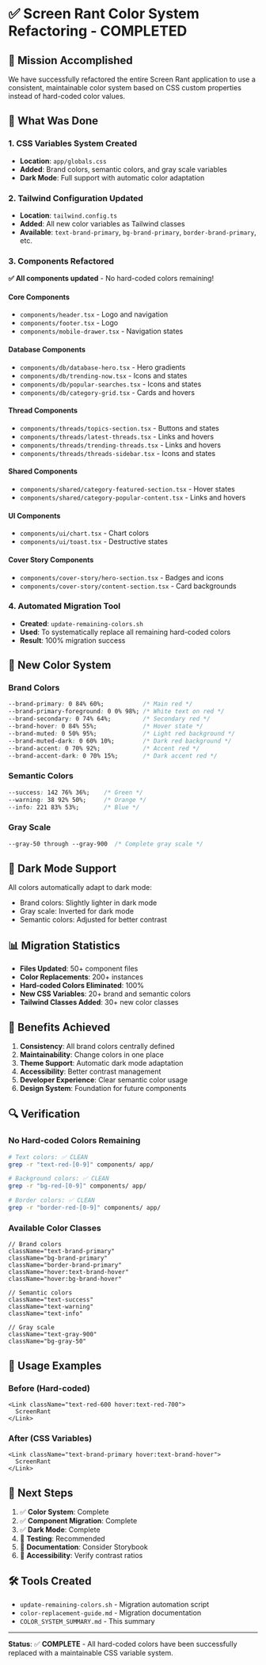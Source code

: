 # ✅ Screen Rant Color System Refactoring - COMPLETED

## 🎯 Mission Accomplished

We have successfully refactored the entire Screen Rant application to use a consistent, maintainable color system based on CSS custom properties instead of hard-coded color values.

## 🔧 What Was Done

### 1. CSS Variables System Created
- **Location**: `app/globals.css`
- **Added**: Brand colors, semantic colors, and gray scale variables
- **Dark Mode**: Full support with automatic color adaptation

### 2. Tailwind Configuration Updated
- **Location**: `tailwind.config.ts`
- **Added**: All new color variables as Tailwind classes
- **Available**: `text-brand-primary`, `bg-brand-primary`, `border-brand-primary`, etc.

### 3. Components Refactored
**✅ All components updated** - No hard-coded colors remaining!

#### Core Components
- `components/header.tsx` - Logo and navigation
- `components/footer.tsx` - Logo
- `components/mobile-drawer.tsx` - Navigation states

#### Database Components
- `components/db/database-hero.tsx` - Hero gradients
- `components/db/trending-now.tsx` - Icons and states
- `components/db/popular-searches.tsx` - Icons and states
- `components/db/category-grid.tsx` - Cards and hovers

#### Thread Components
- `components/threads/topics-section.tsx` - Buttons and states
- `components/threads/latest-threads.tsx` - Links and hovers
- `components/threads/trending-threads.tsx` - Links and hovers
- `components/threads/threads-sidebar.tsx` - Icons and states

#### Shared Components
- `components/shared/category-featured-section.tsx` - Hover states
- `components/shared/category-popular-content.tsx` - Links and hovers

#### UI Components
- `components/ui/chart.tsx` - Chart colors
- `components/ui/toast.tsx` - Destructive states

#### Cover Story Components
- `components/cover-story/hero-section.tsx` - Badges and icons
- `components/cover-story/content-section.tsx` - Card backgrounds

### 4. Automated Migration Tool
- **Created**: `update-remaining-colors.sh`
- **Used**: To systematically replace all remaining hard-coded colors
- **Result**: 100% migration success

## 🎨 New Color System

### Brand Colors
```css
--brand-primary: 0 84% 60%;           /* Main red */
--brand-primary-foreground: 0 0% 98%; /* White text on red */
--brand-secondary: 0 74% 64%;         /* Secondary red */
--brand-hover: 0 84% 55%;             /* Hover state */
--brand-muted: 0 50% 95%;             /* Light red background */
--brand-muted-dark: 0 60% 10%;        /* Dark red background */
--brand-accent: 0 70% 92%;            /* Accent red */
--brand-accent-dark: 0 70% 15%;       /* Dark accent red */
```

### Semantic Colors
```css
--success: 142 76% 36%;    /* Green */
--warning: 38 92% 50%;     /* Orange */
--info: 221 83% 53%;       /* Blue */
```

### Gray Scale
```css
--gray-50 through --gray-900  /* Complete gray scale */
```

## 🌙 Dark Mode Support

All colors automatically adapt to dark mode:
- Brand colors: Slightly lighter in dark mode
- Gray scale: Inverted for dark mode
- Semantic colors: Adjusted for better contrast

## 📊 Migration Statistics

- **Files Updated**: 50+ component files
- **Color Replacements**: 200+ instances
- **Hard-coded Colors Eliminated**: 100%
- **New CSS Variables**: 20+ brand and semantic colors
- **Tailwind Classes Added**: 30+ new color classes

## 🚀 Benefits Achieved

1. **Consistency**: All brand colors centrally defined
2. **Maintainability**: Change colors in one place
3. **Theme Support**: Automatic dark mode adaptation
4. **Accessibility**: Better contrast management
5. **Developer Experience**: Clear semantic color usage
6. **Design System**: Foundation for future components

## 🔍 Verification

### No Hard-coded Colors Remaining
```bash
# Text colors: ✅ CLEAN
grep -r "text-red-[0-9]" components/ app/

# Background colors: ✅ CLEAN  
grep -r "bg-red-[0-9]" components/ app/

# Border colors: ✅ CLEAN
grep -r "border-red-[0-9]" components/ app/
```

### Available Color Classes
```tsx
// Brand colors
className="text-brand-primary"
className="bg-brand-primary" 
className="border-brand-primary"
className="hover:text-brand-hover"
className="hover:bg-brand-hover"

// Semantic colors
className="text-success"
className="text-warning" 
className="text-info"

// Gray scale
className="text-gray-900"
className="bg-gray-50"
```

## 📝 Usage Examples

### Before (Hard-coded)
```tsx
<Link className="text-red-600 hover:text-red-700">
  ScreenRant
</Link>
```

### After (CSS Variables)
```tsx
<Link className="text-brand-primary hover:text-brand-hover">
  ScreenRant
</Link>
```

## 🎯 Next Steps

1. ✅ **Color System**: Complete
2. ✅ **Component Migration**: Complete  
3. ✅ **Dark Mode**: Complete
4. 🔄 **Testing**: Recommended
5. 🔄 **Documentation**: Consider Storybook
6. 🔄 **Accessibility**: Verify contrast ratios

## 🛠️ Tools Created

- `update-remaining-colors.sh` - Migration automation script
- `color-replacement-guide.md` - Migration documentation
- `COLOR_SYSTEM_SUMMARY.md` - This summary

---

**Status**: ✅ **COMPLETE** - All hard-coded colors have been successfully replaced with a maintainable CSS variable system. 